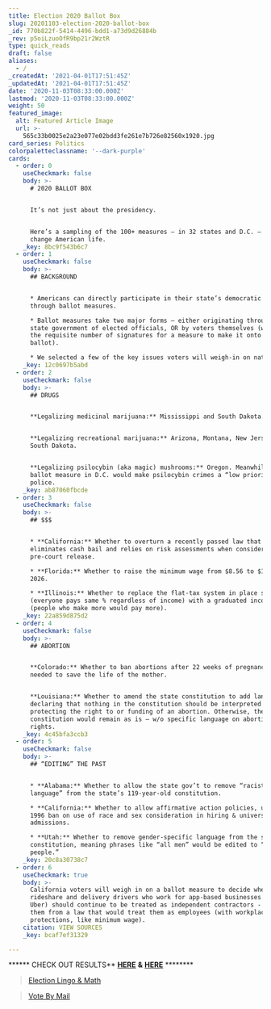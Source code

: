 ```yaml
---
title: Election 2020 Ballot Box
slug: 20201103-election-2020-ballot-box
_id: 770b822f-5414-4496-bdd1-a73d9d26884b
_rev: p5oiLzuoOfR9bp21r2WztR
type: quick_reads
draft: false
aliases:
  - /
_createdAt: '2021-04-01T17:51:45Z'
_updatedAt: '2021-04-01T17:51:45Z'
date: '2020-11-03T08:33:00.000Z'
lastmod: '2020-11-03T08:33:00.000Z'
weight: 50
featured_image:
  alt: Featured Article Image
  url: >-
    565c33b0025e2a23e077e02bdd3fe261e7b726e82560x1920.jpg
card_series: Politics
colorpaletteclassname: '--dark-purple'
cards:
  - order: 0
    useCheckmark: false
    body: >-
      # 2020 BALLOT BOX


      It’s not just about the presidency.


      Here’s a sampling of the 100+ measures – in 32 states and D.C. – which may
      change American life.
    _key: 8bc9f543b6c7
  - order: 1
    useCheckmark: false
    body: >-
      ## BACKGROUND


      * Americans can directly participate in their state’s democratic process
      through ballot measures.

      * Ballot measures take two major forms – either originating through the
      state government of elected officials, OR by voters themselves (who gather
      the requisite number of signatures for a measure to make it onto the
      ballot).

      * We selected a few of the key issues voters will weigh-in on nationwide.
    _key: 12c0697b5abd
  - order: 2
    useCheckmark: false
    body: >-
      ## DRUGS


      **Legalizing medicinal marijuana:** Mississippi and South Dakota.


      **Legalizing recreational marijuana:** Arizona, Montana, New Jersey, and
      South Dakota.


      **Legalizing psilocybin (aka magic) mushrooms:** Oregon. Meanwhile, a
      ballot measure in D.C. would make psilocybin crimes a “low priority” for
      police.
    _key: ab87060fbcde
  - order: 3
    useCheckmark: false
    body: >-
      ## $$$


      * **California:** Whether to overturn a recently passed law that
      eliminates cash bail and relies on risk assessments when considering
      pre-court release.

      * **Florida:** Whether to raise the minimum wage from $8.56 to $15 by
      2026.

      * **Illinois:** Whether to replace the flat-tax system in place since 1969
      (everyone pays same % regardless of income) with a graduated income tax
      (people who make more would pay more).
    _key: 22a859d875d2
  - order: 4
    useCheckmark: false
    body: >-
      ## ABORTION


      **Colorado:** Whether to ban abortions after 22 weeks of pregnancy unless
      needed to save the life of the mother.


      **Louisiana:** Whether to amend the state constitution to add language
      declaring that nothing in the constitution should be interpreted as
      protecting the right to or funding of an abortion. Otherwise, the state
      constitution would remain as is – w/o specific language on abortion
      rights.
    _key: 4c45bfa3ccb3
  - order: 5
    useCheckmark: false
    body: >-
      ## “EDITING” THE PAST


      * **Alabama:** Whether to allow the state gov’t to remove “racist
      language” from the state’s 119-year-old constitution.

      * **California:** Whether to allow affirmative action policies, undoing a
      1996 ban on use of race and sex consideration in hiring & university
      admissions.

      * **Utah:** Whether to remove gender-specific language from the state
      constitution, meaning phrases like “all men” would be edited to “all
      people.”
    _key: 20c8a30738c7
  - order: 6
    useCheckmark: true
    body: >-
      California voters will weigh in on a ballot measure to decide whether
      rideshare and delivery drivers who work for app-based businesses (ex:
      Uber) should continue to be treated as independent contractors - exempting
      them from a law that would treat them as employees (with workplace
      protections, like minimum wage).
    citation: VIEW SOURCES
    _key: bcaf7ef31329

---
```

****** CHECK OUT RESULTS** [**HERE**](https://www.politico.com/2020-election/results/ballot-measures/) **&** [**HERE**](https://www.nbcnews.com/politics/2020-elections/ballot-measures) ********





> [Election Lingo & Math](https://smarthernews.com/election-2020-lingo-math/)





> [Vote By Mail](https://smarthernews.com/election-2020-vote-by-mail/)
